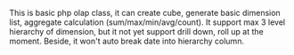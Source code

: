 This is basic php olap class, it can create cube, generate basic dimension list, aggregate calculation (sum/max/min/avg/count). It support max 3 level hierarchy of dimension, but it not yet support drill down, roll up at the moment. Beside, it won't auto break date into hierarchy column.
